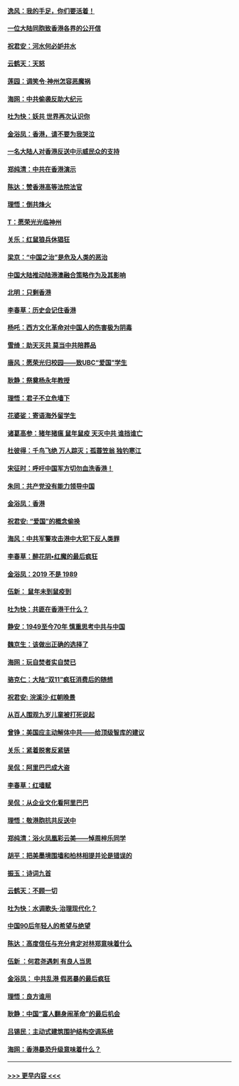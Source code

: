 #### [逸风：我的手足，你们要活着！](../pages/nsc993/n11676352.md?t=11241201) 
#### [一位大陆同胞致香港各界的公开信](../pages/nsc993/n11675761.md?t=11241201) 
#### [祝君安：河水何必妒井水](../pages/nsc993/n11675746.md?t=11241201) 
#### [云鹤天：天怒](../pages/nsc993/n11675718.md?t=11241201) 
#### [莲园：调笑令‧神州怎容恶魔祸](../pages/nsc993/n11675648.md?t=11241201) 
#### [海网：中共偷袭反助大纪元](../pages/nsc993/n11673515.md?t=11241201) 
#### [吐为快：妖共 世界再次认识你](../pages/nsc993/n11673506.md?t=11241201) 
#### [金浴凤：香港，请不要为我哭泣](../pages/nsc993/n11673248.md?t=11241201) 
#### [一名大陆人对香港反送中示威民众的支持](../pages/nsc993/n11672615.md?t=11241201) 
#### [郑纯清：中共在香港演示](../pages/nsc993/n11670539.md?t=11241201) 
#### [陈达：赞香港高等法院法官](../pages/nsc993/n11669542.md?t=11241201) 
#### [理悟：倒共烽火](../pages/nsc993/n11668844.md?t=11241201) 
#### [T：愿荣光光临神州](../pages/nsc993/n11668421.md?t=11241201) 
#### [关乐：红鼠狼兵休猖狂](../pages/nsc993/n11668378.md?t=11241201) 
#### [梁京：“中国之治”是危及人类的恶治](../pages/nsc993/n11668328.md?t=11241201) 
#### [中国大陆推动陆港澳融合策略作为及其影响](../pages/nsc993/n11668157.md?t=11241201) 
#### [北明：只剩香港](../pages/nsc993/n11668002.md?t=11241201) 
#### [李春草：历史会记住香港](../pages/nsc993/n11667927.md?t=11241201) 
#### [杨吒：西方文化革命对中国人的伤害极为阴毒](../pages/nsc993/n11664521.md?t=11241201) 
#### [雪绮：助天灭共 莫当中共陪葬品](../pages/nsc993/n11662650.md?t=11241201) 
#### [唐风：愿荣光归校园——致UBC“爱国”学生](../pages/nsc993/n11662194.md?t=11241201) 
#### [耿静：祭奠杨永年教授](../pages/nsc993/n11662514.md?t=11241201) 
#### [理悟：君子不立危墙下](../pages/nsc993/n11662172.md?t=11241201) 
#### [花婆娑：寄语海外留学生](../pages/nsc993/n11662121.md?t=11241201) 
#### [诸葛高参：猪年猪瘟 鼠年鼠疫 天灭中共 谁挡谁亡](../pages/nsc993/n11661980.md?t=11241201) 
#### [杜彼得：千鸟飞绝 万人踪灭；孤蓑笠翁 独钓寒江](../pages/nsc993/n11661170.md?t=11241201) 
#### [宋征时：呼吁中国军方切勿血洗香港！](../pages/nsc993/n11415318.md?t=11241201) 
#### [朱同：共产党没有能力领导中国](../pages/nsc993/n11660421.md?t=11241201) 
#### [金浴凤：香港](../pages/nsc993/n11660419.md?t=11241201) 
#### [祝君安: “爱国”的概念偷换](../pages/nsc993/n11659706.md?t=11241201) 
#### [海风：中共军警攻击港中大犯下反人类罪](../pages/nsc993/n11659632.md?t=11241201) 
#### [李春草：醉花阴•红魔的最后疯狂](../pages/nsc993/n11659287.md?t=11241201) 
#### [金浴凤：2019 不是 1989](../pages/nsc993/n11657663.md?t=11241201) 
#### [伍新： 鼠年未到鼠疫到](../pages/nsc993/n11655098.md?t=11241201) 
#### [吐为快：共匪在香港干什么？](../pages/nsc993/n11654891.md?t=11241201) 
#### [静安：1949至今70年 慎重思考中共与中国](../pages/nsc993/n11651244.md?t=11241201) 
#### [魏京生：该做出正确的选择了](../pages/nsc993/n11653084.md?t=11241201) 
#### [海网：玩自焚者实自焚已](../pages/nsc993/n11652423.md?t=11241201) 
#### [骆克仁：大陆“双11”疯狂消费后的随想](../pages/nsc993/n11652305.md?t=11241201) 
#### [祝君安: 浣溪沙·红朝晚景](../pages/nsc993/n11652258.md?t=11241201) 
#### [从百人围观九岁儿童被打死说起](../pages/nsc993/n11651030.md?t=11241201) 
#### [曾铮：美国应主动解体中共——给顶级智库的建议](../pages/nsc993/n11649888.md?t=11241201) 
#### [关乐：紧着脱套反紧链](../pages/nsc993/n11649069.md?t=11241201) 
#### [吴侃：阿里巴巴成大盗](../pages/nsc993/n11645523.md?t=11241201) 
#### [李春草：红墙赋](../pages/nsc993/n11646389.md?t=11241201) 
#### [吴侃：从企业文化看阿里巴巴](../pages/nsc993/n11645476.md?t=11241201) 
#### [理悟：敬港胞抗共反送中](../pages/nsc993/n11645466.md?t=11241201) 
#### [郑纯清：浴火凤凰彩云美——悼周梓乐同学](../pages/nsc993/n11645155.md?t=11241201) 
#### [胡平：把美墨境围墙和柏林相提并论是错误的](../pages/nsc993/n11645134.md?t=11241201) 
#### [振玉：诗词九首](../pages/nsc993/n11644081.md?t=11241201) 
#### [云鹤天：不顾一切](../pages/nsc993/n11643508.md?t=11241201) 
#### [吐为快：水调歌头·治理现代化？](../pages/nsc993/n11643485.md?t=11241201) 
#### [中国90后年轻人的希望与绝望](../pages/nsc993/n11642317.md?t=11241201) 
#### [陈达：高度信任与充分肯定对林郑意味着什么](../pages/nsc993/n11641441.md?t=11241201) 
#### [伍新 ：何君尧遇刺 有良人当思](../pages/nsc993/n11641503.md?t=11241201) 
#### [金浴凤： 中共乱港  假恶暴的最后疯狂](../pages/nsc993/n11641495.md?t=11241201) 
#### [理悟：良方谁用](../pages/nsc993/n11641463.md?t=11241201) 
#### [耿静：中国“富人翻身闹革命”的最后机会](../pages/nsc993/n11640655.md?t=11241201) 
#### [吕锡民：主动式建筑围护结构空调系统](../pages/nsc993/n11640168.md?t=11241201) 
#### [海网：香港暴恐升级意味着什么？](../pages/nsc993/n11635904.md?t=11241201) 

----
#### [ >>> 更早内容 <<< ](../indexes/nsc993-earlier.md)
